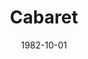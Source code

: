 ---
title: Cabaret
date: 1982-10-01
closing_date: 1982-10-16
layout: productions
playbill:
Theatre: Theatre Jacksonville
Venue: Little Theatre
cast:
- Master of Ceremonies: Robert Arleigh White
- Clifford Bradshaw: Gordon J. DeLonay
- Ernst Ludwig: Ric Clarson
- Customs Officer: Robert Dauer
- Fraulein Schneider: Carson Merry
- Fraulein Kost: Marli Albright
- Herr Schultz: William Stathius
- Telephone Girl: Ana Bennett
- Sally Boles: Deborah S. Smith
- Lady:
  - Sharon Thomas
  - Viviane Weil
- Nazi Youth: Evan Ross
- Max: Kenneth Faulk
- German Sailor:
  - Guy Adkins
  - Matthew White
  - R. Bailey Waters
- Kit Kat Girl:
  - Ana Bennett
  - Elaine Burnett
  - Carly Butterley
  - Valerie Hall
  - Claudia Hicken
  - Eda McConnell
  - Jill Powell
  - Vicki Steagal Snead
  - Rebecca Warner
- Kit Kat Band:
  - Elaine Burnett
  - Caryl Butterley
  - Claudia Hicken
  - Karen Scroggins
- Berliner:
  - Dean Johnson
  - Ian Mairs
  - Charles Nowlin
  - Kenneth Faulk
  - R. Bailey Waters
  - Danny Goodman
crew:
- Director: Ray Jensen
- Musical Director: Rosalind MacEnulty
- Set Design: Andrew J. Way
- Lighting Design: Andrew J. Way
- Make-up and Hair: John Carver
- Choreographer: Marie Ann Murray
- Costume Mistress: Gertrude Berman
- Stage Manager: Pam Jackson
- Technical Director: Andrew J. Way
- Properties:
  - Laurel Kaden
  - George Bennett
  - Lillie Disch
  - Leslie Gerlach
  - Erin Silas
- Lighting Technicians:
  - Joyce Block
  - Amelia Senhausen
  - Barbara Stillson
- Key Grip: Tom Heffernan
- Grips:
  - David Stillson
  - Steve Metheny
  - Michael Smith
  - Mike Lewis
- Dance Captain: Rebecca Warner
- Set Construction:
  - Erin Silas
  - Barbara Hamlin
  - Tom Heffernan
  - Claudia Hicken
  - Pam Jackson
  - Steve Metheny
  - Eda McConnell
  - Anna Puma
  - Debbie Reynolds
  - Kelly Snead
  - John Fisher
  - Becky Warner
  - Matthew White
  - Elaine Burnett
  - Jill Powell
  - Bill Stathius
  - Gordon Delonay
  - Joyce Block
  - Barbara Stillson
  - David Stillson
  - Michael Smith
  - Karen Scroggins
  - Gary Scroggins
  - Michael Lewis
  - Lee Hunt
- Rehearsal Pianist: Bob Dauer
- Monday Night Pianist: Andrew Clarke
orchestra:
---
